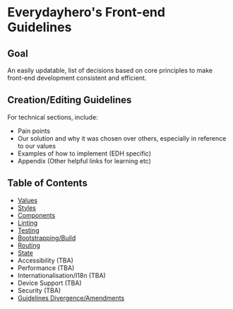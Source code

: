 # Everydayhero's Front-end Guidelines

## Goal

An easily updatable, list of decisions based on core principles to make front-end development consistent and efficient.

## Creation/Editing Guidelines

For technical sections, include:

- Pain points
- Our solution and why it was chosen over others, especially in reference to our values
- Examples of how to implement (EDH specific)
- Appendix (Other helpful links for learning etc)

## Table of Contents

- [Values](values.md)
- [Styles](styles.md)
- [Components](components.md)
- [Linting](linting.md)
- [Testing](testing.md)
- [Bootstrapping/Build](bootstrapping.md)
- [Routing](routing.md)
- [State](state.md)
- Accessibility (TBA)
- Performance (TBA)
- Internationalisation/I18n (TBA)
- Device Support (TBA)
- Security (TBA)
- [Guidelines Divergence/Amendments](guidelines-divergence.md)
